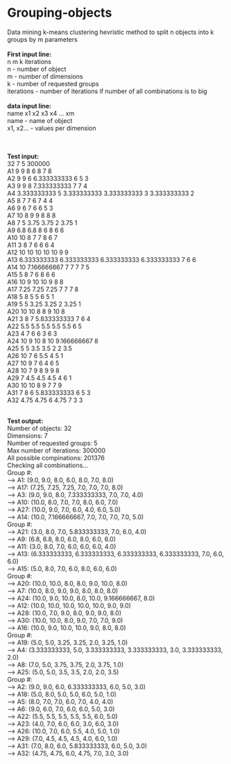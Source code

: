 # Grouping-objects
Data mining k-means clustering hevristic method to split n objects into k groups by m parameters<br /><br />
<b>First input line:</b><br />
n m k iterations<br />
n - number of object<br />
m - number of dimensions<br />
k - number of requested groups<br />
iterations - number of iterations if number of all combinations is to big
<br />
<br />
<b>data input line:</b><br />
name x1 x2 x3 x4 ... xm<br />
name - name of object<br />
x1, x2... - values per dimension<br />
<br />
<br />

<b>Test input: </b><br />
32 7 5 300000<br />
A1 9 9 8 6 8 7 8<br />
A2 9 9 6 6.333333333 6 5 3<br />
A3 9 9 8 7.333333333 7 7 4<br />
A4 3.333333333 5 3.333333333 3.333333333 3 3.333333333 2<br />
A5 8 7 7 6 7 4 4<br />
A6 9 6 7 6 6 5 3<br />
A7 10 8 9 9 8 8 8<br />
A8 7 5 3.75 3.75 2 3.75 1<br />
A9 6.8 6.8 8 6 8 6 6<br />
A10 10 8 7 7 8 6 7<br />
A11 3 8 7 6 6 6 4<br />
A12 10 10 10 10 10 9 9<br />
A13 6.333333333 6.333333333 6.333333333 6.333333333 7 6 6<br />
A14 10 7.166666667 7 7 7 7 5<br />
A15 5 8 7 6 8 6 6<br />
A16 10 9 10 10 9 8 8<br />
A17 7.25 7.25 7.25 7 7 7 8<br />
A18 5 8 5 5 6 5 1<br />
A19 5 5 3.25 3.25 2 3.25 1<br />
A20 10 10 8 8 9 10 8<br />
A21 3 8 7 5.833333333 7 6 4<br />
A22 5.5 5.5 5.5 5.5 5.5 6 5<br />
A23 4 7 6 6 3 6 3<br />
A24 10 9 10 8 10 9.166666667 8<br />
A25 5 5 3.5 3.5 2 2 3.5<br />
A26 10 7 6 5.5 4 5 1<br />
A27 10 9 7 6 4 6 5<br />
A28 10 7 9 8 9 9 8<br />
A29 7 4.5 4.5 4.5 4 6 1<br />
A30 10 10 8 9 7 7 9<br />
A31 7 8 6 5.833333333 6 5 3<br />
A32 4.75 4.75 6 4.75 7 3 3<br /><br />

<b>Test output:</b><br />
Number of objects: 32<br />
Dimensions: 7<br />
Number of requested groups: 5<br />
Max number of iterations: 300000<br />
All possible compinations: 201376<br />
Checking all combinations...<br />
Group #:<br />
--> A1: (9.0, 9.0, 8.0, 6.0, 8.0, 7.0, 8.0)<br />
--> A17: (7.25, 7.25, 7.25, 7.0, 7.0, 7.0, 8.0)<br />
--> A3: (9.0, 9.0, 8.0, 7.333333333, 7.0, 7.0, 4.0)<br />
--> A10: (10.0, 8.0, 7.0, 7.0, 8.0, 6.0, 7.0)<br />
--> A27: (10.0, 9.0, 7.0, 6.0, 4.0, 6.0, 5.0)<br />
--> A14: (10.0, 7.166666667, 7.0, 7.0, 7.0, 7.0, 5.0)<br />
Group #:<br />
--> A21: (3.0, 8.0, 7.0, 5.833333333, 7.0, 6.0, 4.0)<br />
--> A9: (6.8, 6.8, 8.0, 6.0, 8.0, 6.0, 6.0)<br />
--> A11: (3.0, 8.0, 7.0, 6.0, 6.0, 6.0, 4.0)<br />
--> A13: (6.333333333, 6.333333333, 6.333333333, 6.333333333, 7.0, 6.0, 6.0)<br />
--> A15: (5.0, 8.0, 7.0, 6.0, 8.0, 6.0, 6.0)<br />
Group #:<br />
--> A20: (10.0, 10.0, 8.0, 8.0, 9.0, 10.0, 8.0)<br />
--> A7: (10.0, 8.0, 9.0, 9.0, 8.0, 8.0, 8.0)<br />
--> A24: (10.0, 9.0, 10.0, 8.0, 10.0, 9.166666667, 8.0)<br />
--> A12: (10.0, 10.0, 10.0, 10.0, 10.0, 9.0, 9.0)<br />
--> A28: (10.0, 7.0, 9.0, 8.0, 9.0, 9.0, 8.0)<br />
--> A30: (10.0, 10.0, 8.0, 9.0, 7.0, 7.0, 9.0)<br />
--> A16: (10.0, 9.0, 10.0, 10.0, 9.0, 8.0, 8.0)<br />
Group #:<br />
--> A19: (5.0, 5.0, 3.25, 3.25, 2.0, 3.25, 1.0)<br />
--> A4: (3.333333333, 5.0, 3.333333333, 3.333333333, 3.0, 3.333333333, 2.0)<br />
--> A8: (7.0, 5.0, 3.75, 3.75, 2.0, 3.75, 1.0)<br />
--> A25: (5.0, 5.0, 3.5, 3.5, 2.0, 2.0, 3.5)<br />
Group #:<br />
--> A2: (9.0, 9.0, 6.0, 6.333333333, 6.0, 5.0, 3.0)<br />
--> A18: (5.0, 8.0, 5.0, 5.0, 6.0, 5.0, 1.0)<br />
--> A5: (8.0, 7.0, 7.0, 6.0, 7.0, 4.0, 4.0)<br />
--> A6: (9.0, 6.0, 7.0, 6.0, 6.0, 5.0, 3.0)<br />
--> A22: (5.5, 5.5, 5.5, 5.5, 5.5, 6.0, 5.0)<br />
--> A23: (4.0, 7.0, 6.0, 6.0, 3.0, 6.0, 3.0)<br />
--> A26: (10.0, 7.0, 6.0, 5.5, 4.0, 5.0, 1.0)<br />
--> A29: (7.0, 4.5, 4.5, 4.5, 4.0, 6.0, 1.0)<br />
--> A31: (7.0, 8.0, 6.0, 5.833333333, 6.0, 5.0, 3.0)<br />
--> A32: (4.75, 4.75, 6.0, 4.75, 7.0, 3.0, 3.0)<br />
